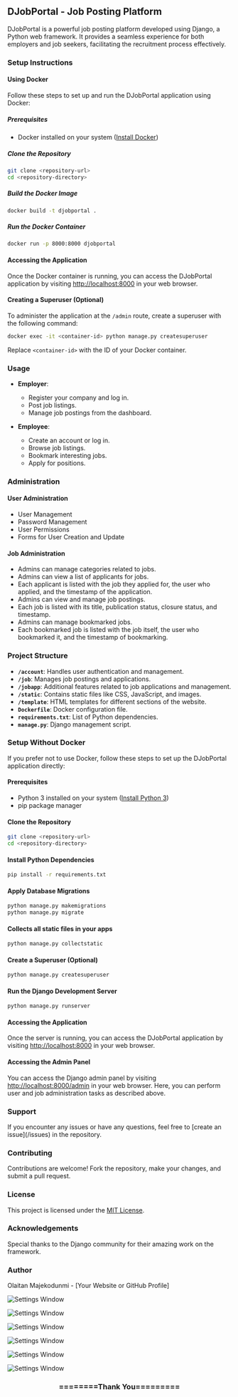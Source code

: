 ## DJobPortal - Job Posting Platform

DJobPortal is a powerful job posting platform developed using Django, a Python web framework. It provides a seamless experience for both employers and job seekers, facilitating the recruitment process effectively.

### Setup Instructions

#### Using Docker

Follow these steps to set up and run the DJobPortal application using Docker:

##### Prerequisites

- Docker installed on your system ([Install Docker](https://docs.docker.com/get-docker/))

##### Clone the Repository

```bash
git clone <repository-url>
cd <repository-directory>
```

##### Build the Docker Image

```bash
docker build -t djobportal .
```

##### Run the Docker Container

```bash
docker run -p 8000:8000 djobportal
```

#### Accessing the Application

Once the Docker container is running, you can access the DJobPortal application by visiting [http://localhost:8000](http://localhost:8000) in your web browser.

#### Creating a Superuser (Optional)

To administer the application at the `/admin` route, create a superuser with the following command:

```bash
docker exec -it <container-id> python manage.py createsuperuser
```

Replace `<container-id>` with the ID of your Docker container.

### Usage

- **Employer**:

  - Register your company and log in.
  - Post job listings.
  - Manage job postings from the dashboard.

- **Employee**:
  - Create an account or log in.
  - Browse job listings.
  - Bookmark interesting jobs.
  - Apply for positions.

### Administration

#### User Administration

- User Management
- Password Management
- User Permissions
- Forms for User Creation and Update

#### Job Administration

- Admins can manage categories related to jobs.
- Admins can view a list of applicants for jobs.
- Each applicant is listed with the job they applied for, the user who applied, and the timestamp of the application.
- Admins can view and manage job postings.
- Each job is listed with its title, publication status, closure status, and timestamp.
- Admins can manage bookmarked jobs.
- Each bookmarked job is listed with the job itself, the user who bookmarked it, and the timestamp of bookmarking.

### Project Structure

- **`/account`**: Handles user authentication and management.
- **`/job`**: Manages job postings and applications.
- **`/jobapp`**: Additional features related to job applications and management.
- **`/static`**: Contains static files like CSS, JavaScript, and images.
- **`/template`**: HTML templates for different sections of the website.
- **`Dockerfile`**: Docker configuration file.
- **`requirements.txt`**: List of Python dependencies.
- **`manage.py`**: Django management script.

### Setup Without Docker

If you prefer not to use Docker, follow these steps to set up the DJobPortal application directly:

#### Prerequisites

- Python 3 installed on your system ([Install Python 3](https://www.python.org/downloads/))
- pip package manager

#### Clone the Repository

```bash
git clone <repository-url>
cd <repository-directory>
```

#### Install Python Dependencies

```bash
pip install -r requirements.txt
```

#### Apply Database Migrations

```bash
python manage.py makemigrations
python manage.py migrate
```

#### Collects all static files in your apps

```bash
python manage.py collectstatic
```

#### Create a Superuser (Optional)

```bash
python manage.py createsuperuser
```

#### Run the Django Development Server

```bash
python manage.py runserver
```

#### Accessing the Application

Once the server is running, you can access the DJobPortal application by visiting [http://localhost:8000](http://localhost:8000) in your web browser.

#### Accessing the Admin Panel

You can access the Django admin panel by visiting [http://localhost:8000/admin](http://localhost:8000/admin) in your web browser. Here, you can perform user and job administration tasks as described above.

### Support

If you encounter any issues or have any questions, feel free to [create an issue](<repository-url>/issues) in the repository.

### Contributing

Contributions are welcome! Fork the repository, make your changes, and submit a pull request.

### License

This project is licensed under the [MIT License](LICENSE).

### Acknowledgements

Special thanks to the Django community for their amazing work on the framework.

### Author

Olaitan Majekodunmi - [Your Website or GitHub Profile]

![Settings Window](https://raw.github.com/majekolaitan/Django-Job-Portal/master/screenshots/screencapture-127-0-0-1-8000-2020-05-08-17_03_46.png)

![Settings Window](https://raw.github.com/majekolaitan/Django-Job-Portal/master/screenshots/screencapture-127-0-0-1-8000-jobs-2020-05-08-17_40_01.png)

![Settings Window](https://raw.github.com/majekolaitan/Django-Job-Portal/master/screenshots/screencapture-127-0-0-1-8000-job-79-2020-05-08-16_59_55.png)

![Settings Window](https://raw.github.com/majekolaitan/Django-Job-Portal/master/screenshots/screencapture-127-0-0-1-8000-job-create-2020-05-08-17_00_46.png)

![Settings Window](https://raw.github.com/majekolaitan/Django-Job-Portal/master/screenshots/screencapture-127-0-0-1-8000-dashboard-2020-05-08-17_01_07.png)

![Settings Window](https://raw.github.com/majekolaitan/Django-Job-Portal/master/screenshots/screencapture-127-0-0-1-8000-dashboard-employer-job-54-applicants-2020-05-08-17_01_34.png)

<div align="center">
    <h3>========Thank You=========</h3>
</div>
